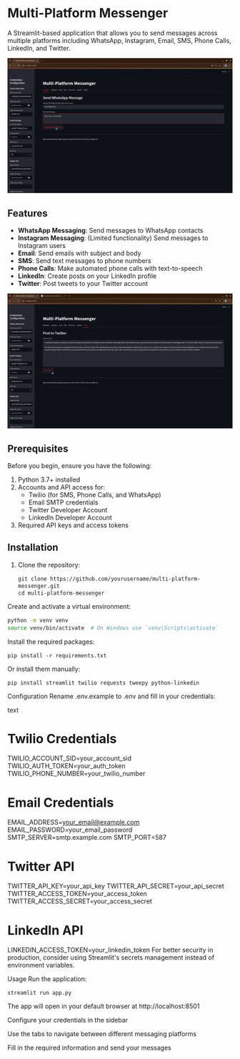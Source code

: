 # Multi-Platform Messenger

A Streamlit-based application that allows you to send messages across multiple platforms including WhatsApp, Instagram, Email, SMS, Phone Calls, LinkedIn, and Twitter.

![App Screenshot](pic/ss1.png)

## Features

- **WhatsApp Messaging**: Send messages to WhatsApp contacts
- **Instagram Messaging**: (Limited functionality) Send messages to Instagram users
- **Email**: Send emails with subject and body
- **SMS**: Send text messages to phone numbers
- **Phone Calls**: Make automated phone calls with text-to-speech
- **LinkedIn**: Create posts on your LinkedIn profile
- **Twitter**: Post tweets to your Twitter account


![](pic/ss2.png)


## Prerequisites

Before you begin, ensure you have the following:

1. Python 3.7+ installed
2. Accounts and API access for:
   - Twilio (for SMS, Phone Calls, and WhatsApp)
   - Email SMTP credentials
   - Twitter Developer Account
   - LinkedIn Developer Account
3. Required API keys and access tokens

## Installation

1. Clone the repository:

   ```
   git clone https://github.com/yourusername/multi-platform-messenger.git
   cd multi-platform-messenger
   ```
   
Create and activate a virtual environment:

```bash
python -m venv venv
source venv/bin/activate  # On Windows use `venv\Scripts\activate`
```

Install the required packages:

```
pip install -r requirements.txt
```
Or install them manually:


```
pip install streamlit twilio requests tweepy python-linkedin
```

Configuration
Rename .env.example to .env and fill in your credentials:

text
# Twilio Credentials
TWILIO_ACCOUNT_SID=your_account_sid
TWILIO_AUTH_TOKEN=your_auth_token
TWILIO_PHONE_NUMBER=your_twilio_number

# Email Credentials
EMAIL_ADDRESS=your_email@example.com
EMAIL_PASSWORD=your_email_password
SMTP_SERVER=smtp.example.com
SMTP_PORT=587

# Twitter API
TWITTER_API_KEY=your_api_key
TWITTER_API_SECRET=your_api_secret
TWITTER_ACCESS_TOKEN=your_access_token
TWITTER_ACCESS_SECRET=your_access_secret

# LinkedIn API
LINKEDIN_ACCESS_TOKEN=your_linkedin_token
For better security in production, consider using Streamlit's secrets management instead of environment variables.

Usage
Run the application:

```
streamlit run app.py
```

The app will open in your default browser at http://localhost:8501

Configure your credentials in the sidebar

Use the tabs to navigate between different messaging platforms

Fill in the required information and send your messages



